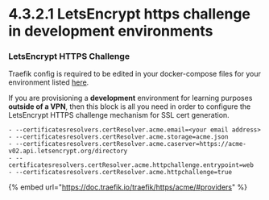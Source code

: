 # 4.3.2.1 LetsEncrypt https challenge in development environments

### LetsEncrypt HTTPS Challenge

Traefik config is required to be edited in your docker-compose files for your environment listed [here](https://github.com/opencrvs/opencrvs-countryconfig/tree/develop/infrastructure).

If you are provisioning a **development** environment for learning purposes **outside of a VPN**, then this block is all you need in order to configure the LetsEncrypt HTTPS challenge mechanism for SSL cert generation.



```
- --certificatesresolvers.certResolver.acme.email=<your email address>
- --certificatesresolvers.certResolver.acme.storage=acme.json
- --certificatesresolvers.certResolver.acme.caserver=https://acme-v02.api.letsencrypt.org/directory
- --certificatesresolvers.certResolver.acme.httpchallenge.entrypoint=web
- --certificatesresolvers.certResolver.acme.httpchallenge=true
```

{% embed url="https://doc.traefik.io/traefik/https/acme/#providers" %}
